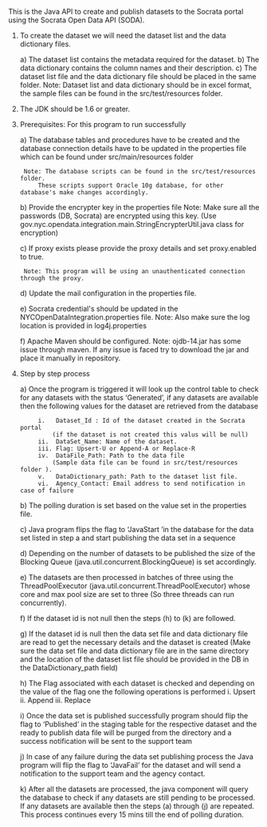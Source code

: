 This is the Java API to create and publish datasets to the Socrata portal using the Socrata Open Data API (SODA).

1) To create the dataset we will need the dataset list and the data dictionary files.
	
	a) The dataset list contains the metadata required for the dataset.
	b) The data dictionary contains  the column names and their description.
	c) The dataset list file and the data dictionary file should be placed in the same folder.
	Note: Dataset list and data dictionary should be in excel format, the sample files can be
		found in the src/test/resources folder.

2) The JDK should be 1.6 or greater.

3) Prerequisites: For this program to run successfully 

	a) The database tables and procedures have to be created and the database connection details have
		to be updated in the properties file which can be found under src/main/resources folder
		
		Note: The database scripts can be found in the src/test/resources folder. 
			These scripts support Oracle 10g database, for other database's make changes accordingly.
	
	b) Provide the encrypter key in the properties file
		Note: Make sure all the passwords (DB, Socrata) are encrypted using this key.
		(Use gov.nyc.opendata.integration.main.StringEncrypterUtil.java class for encryption)		
			
	c) If proxy exists please provide the proxy details and set proxy.enabled to true.
		
		Note: This program will be using an unauthenticated connection through the proxy.
		 
	d) Update the mail configuration in the properties file.
	
	e) Socrata credential's should be updated in the NYCOpenDataIntegration.properties file.
		Note: Also make sure the log location is provided in log4j.properties
	
	f) Apache Maven should be configured.
		Note: ojdb-14.jar has some issue through maven. If any issue is faced try to download the jar 
			  and place it manually in repository.
	

4) Step by step process
	
	a) Once the program is triggered it will look up the control table to check for any datasets with
	   the status ‘Generated’, if any datasets are available then the following  values for 
	   the dataset are retrieved from the database
		
			i.   Dataset_Id : Id of the dataset created in the Socrata portal
				(if the dataset is not created this valus will be null)
			ii.  DataSet_Name: Name of the dataset.
			iii. Flag: Upsert-U or Append-A or Replace-R
			iv.  DataFile_Path: Path to the data file 
				(Sample data file can be found in src/test/resources folder ).
			v.   DataDictionary_path: Path to the dataset list file.
			vi.  Agency_Contact: Email address to send notification in case of failure 
	
	b) The polling duration is set based on the value set in the properties file.
	
	c)	Java program flips the flag to ‘JavaStart ’in the database for the  data set listed 
		in step a and start publishing the data set in a sequence 
	
	d)	Depending on the number of datasets to be published the size of the Blocking Queue 
		(java.util.concurrent.BlockingQueue) is set accordingly.
	
	e)	The datasets are then processed in batches of three using the ThreadPoolExecutor 
		(java.util.concurrent.ThreadPoolExecutor) whose core and max pool size are set to 
		three (So three threads can run concurrently).
	
	f)  	If the dataset id is not null then the steps  (h) to (k) are followed.
	
	g)  	If the dataset id is null then the data set file and data dictionary file are read to
		get the necessary details and the dataset is created
		(Make sure the data set file and data dictionary file are in the same directory and the
		location of the dataset list file should be provided in the DB in the DataDictionary_path field) 
	
	h)	The Flag associated with each dataset is checked and depending on the value of the flag one
		the following operations is performed
		i.   Upsert
		ii.  Append
		iii. Replace
	
	i)	Once the data set is published successfully  program should flip the flag to ‘Published’ 
		in the staging table for the respective dataset and the ready to publish data file will be
		purged from the directory and a success notification will be sent to the support team
	
	j)	In case of any failure during the data set publishing process the Java program
		will flip the flag to ‘JavaFail’ for the dataset and will send a notification to 
		the support team and the agency contact.
	
	k)	After all the datasets are processed, the java component will query the database to
		check if any datasets are still pending to be processed. If any datasets are available
		then the steps (a) through (j) are repeated.
		This process continues every 15 mins till the end of polling duration.
	
